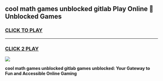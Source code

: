 
## cool math games unblocked gitlab Play Online 👋 Unblocked Games
<h3>
<a href="https://premium.freeplayer.one?title=cool_math_games_unblocked_gitlab&ref=19F">CLICK TO PLAY</a></h3>
<hr>

<h3>
<a href="https://premium.freeplayer.one?title=cool_math_games_unblocked_gitlab&ref=19F">CLICK 2 PLAY</a>
  
</h3>

<a href="https://premium.freeplayer.one?title=cool_math_games_unblocked_gitlab&ref=19F"><img src="https://clearcache.store/games.png"></a>


**cool math games unblocked gitlab games unblocked: Your Gateway to Fun and Accessible Online Gaming**
